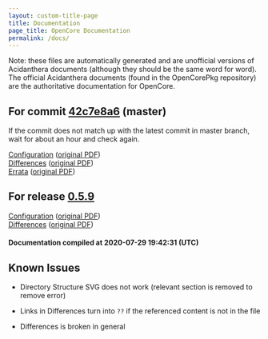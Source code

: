 ```yaml
---
layout: custom-title-page
title: Documentation
page_title: OpenCore Documentation
permalink: /docs/
---
```

Note: these files are automatically generated and are unofficial versions of Acidanthera documents (although they should be the same word for word). The official Acidanthera documents (found in the OpenCorePkg repository) are the authoritative documentation for OpenCore.

## For commit [42c7e8a6](https://github.com/acidanthera/OpenCorePkg/tree/42c7e8a69f792e8fef2ad5da843d1406eed8d536) (master)

If the commit does not match up with the latest commit in master branch, wait for about an hour and check again.

[Configuration](latest/Configuration.html) ([original PDF](https://github.com/acidanthera/OpenCorePkg/blob/42c7e8a69f792e8fef2ad5da843d1406eed8d536/Docs/Configuration.pdf))
<br>
[Differences](latest/Differences.html) ([original PDF](https://github.com/acidanthera/OpenCorePkg/blob/42c7e8a69f792e8fef2ad5da843d1406eed8d536/Docs/Differences/Differences.pdf))
<br>
[Errata](latest/Errata.html) ([original PDF](https://github.com/acidanthera/OpenCorePkg/blob/42c7e8a69f792e8fef2ad5da843d1406eed8d536/Docs/Errata/Errata.pdf))

## For release [0.5.9](https://github.com/acidanthera/OpenCorePkg/tree/0.5.9)

[Configuration](release/Configuration.html) ([original PDF](https://github.com/acidanthera/OpenCorePkg/blob/0.5.9/Docs/Configuration.pdf))
<br>
[Differences](release/Differences.html) ([original PDF](https://github.com/acidanthera/OpenCorePkg/blob/0.5.9/Docs/Differences/Differences.pdf))

#### Documentation compiled at 2020-07-29 19:42:31 (UTC)

## Known Issues

* Directory Structure SVG does not work (relevant section is removed to remove error)

* Links in Differences turn into `??` if the referenced content is not in the file

* Differences is broken in general
